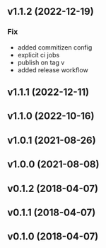 ## v1.1.2 (2022-12-19)

### Fix

- added commitizen config
- explicit ci jobs
- publish on tag v
- added release workflow

## v1.1.1 (2022-12-11)

## v1.1.0 (2022-10-16)

## v1.0.1 (2021-08-26)

## v1.0.0 (2021-08-08)

## v0.1.2 (2018-04-07)

## v0.1.1 (2018-04-07)

## v0.1.0 (2018-04-07)
